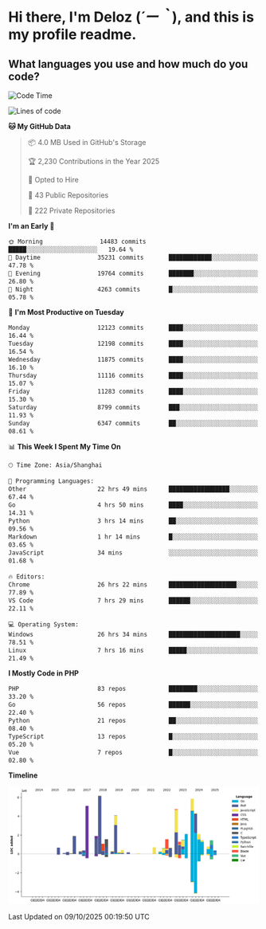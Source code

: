 # **Hi there, I'm Deloz (*´ー｀*), and this is my profile readme.**

## **What languages you use and how much do you code?**

<!--START_SECTION:waka-->
![Code Time](http://img.shields.io/badge/Code%20Time-7%2C701%20hrs%2058%20mins-blue)

![Lines of code](https://img.shields.io/badge/From%20Hello%20World%20I%27ve%20Written-54.0%20million%20lines%20of%20code-blue)

**🐱 My GitHub Data** 

> 📦 4.0 MB Used in GitHub's Storage 
 > 
> 🏆 2,230 Contributions in the Year 2025
 > 
> 💼 Opted to Hire
 > 
> 📜 43 Public Repositories 
 > 
> 🔑 222 Private Repositories 
 > 
**I'm an Early 🐤** 

```text
🌞 Morning                14483 commits       █████░░░░░░░░░░░░░░░░░░░░   19.64 % 
🌆 Daytime                35231 commits       ████████████░░░░░░░░░░░░░   47.78 % 
🌃 Evening                19764 commits       ███████░░░░░░░░░░░░░░░░░░   26.80 % 
🌙 Night                  4263 commits        █░░░░░░░░░░░░░░░░░░░░░░░░   05.78 % 
```
📅 **I'm Most Productive on Tuesday** 

```text
Monday                   12123 commits       ████░░░░░░░░░░░░░░░░░░░░░   16.44 % 
Tuesday                  12198 commits       ████░░░░░░░░░░░░░░░░░░░░░   16.54 % 
Wednesday                11875 commits       ████░░░░░░░░░░░░░░░░░░░░░   16.10 % 
Thursday                 11116 commits       ████░░░░░░░░░░░░░░░░░░░░░   15.07 % 
Friday                   11283 commits       ████░░░░░░░░░░░░░░░░░░░░░   15.30 % 
Saturday                 8799 commits        ███░░░░░░░░░░░░░░░░░░░░░░   11.93 % 
Sunday                   6347 commits        ██░░░░░░░░░░░░░░░░░░░░░░░   08.61 % 
```


📊 **This Week I Spent My Time On** 

```text
🕑︎ Time Zone: Asia/Shanghai

💬 Programming Languages: 
Other                    22 hrs 49 mins      █████████████████░░░░░░░░   67.44 % 
Go                       4 hrs 50 mins       ████░░░░░░░░░░░░░░░░░░░░░   14.31 % 
Python                   3 hrs 14 mins       ██░░░░░░░░░░░░░░░░░░░░░░░   09.56 % 
Markdown                 1 hr 14 mins        █░░░░░░░░░░░░░░░░░░░░░░░░   03.65 % 
JavaScript               34 mins             ░░░░░░░░░░░░░░░░░░░░░░░░░   01.68 % 

🔥 Editors: 
Chrome                   26 hrs 22 mins      ███████████████████░░░░░░   77.89 % 
VS Code                  7 hrs 29 mins       ██████░░░░░░░░░░░░░░░░░░░   22.11 % 

💻 Operating System: 
Windows                  26 hrs 34 mins      ████████████████████░░░░░   78.51 % 
Linux                    7 hrs 16 mins       █████░░░░░░░░░░░░░░░░░░░░   21.49 % 
```

**I Mostly Code in PHP** 

```text
PHP                      83 repos            ████████░░░░░░░░░░░░░░░░░   33.20 % 
Go                       56 repos            ██████░░░░░░░░░░░░░░░░░░░   22.40 % 
Python                   21 repos            ██░░░░░░░░░░░░░░░░░░░░░░░   08.40 % 
TypeScript               13 repos            █░░░░░░░░░░░░░░░░░░░░░░░░   05.20 % 
Vue                      7 repos             █░░░░░░░░░░░░░░░░░░░░░░░░   02.80 % 
```



**Timeline**

![Lines of Code chart](https://raw.githubusercontent.com/deloz/deloz/main/assets/bar_graph.png)


 Last Updated on 09/10/2025 00:19:50 UTC
<!--END_SECTION:waka-->
